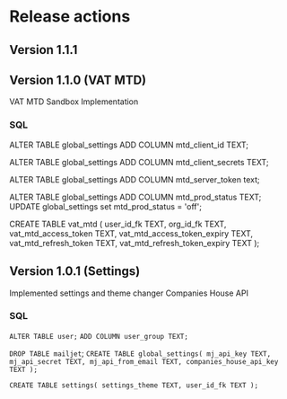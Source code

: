 # Release actions

## Version 1.1.1

## Version 1.1.0 (VAT MTD)

VAT MTD Sandbox Implementation

### SQL

ALTER TABLE global_settings
ADD COLUMN mtd_client_id TEXT;

ALTER TABLE global_settings
ADD COLUMN mtd_client_secrets TEXT;

ALTER TABLE global_settings
ADD COLUMN mtd_server_token text;

ALTER TABLE global_settings
ADD COLUMN mtd_prod_status TEXT;
UPDATE global_settings set mtd_prod_status = 'off';

CREATE TABLE vat_mtd (
    user_id_fk TEXT,
    org_id_fk TEXT,
    vat_mtd_access_token TEXT,
    vat_mtd_access_token_expiry TEXT,
    vat_mtd_refresh_token TEXT,
    vat_mtd_refresh_token_expiry TEXT
);

## Version 1.0.1 (Settings)

Implemented settings and theme changer
Companies House API

### SQL

`ALTER TABLE user;`
`ADD COLUMN user_group TEXT;`

`DROP TABLE mailjet`;
`CREATE TABLE global_settings(
    mj_api_key TEXT,
    mj_api_secret TEXT,
    mj_api_from_email TEXT,
    companies_house_api_key TEXT
);`

`CREATE TABLE settings(
    settings_theme TEXT,
    user_id_fk TEXT
);`